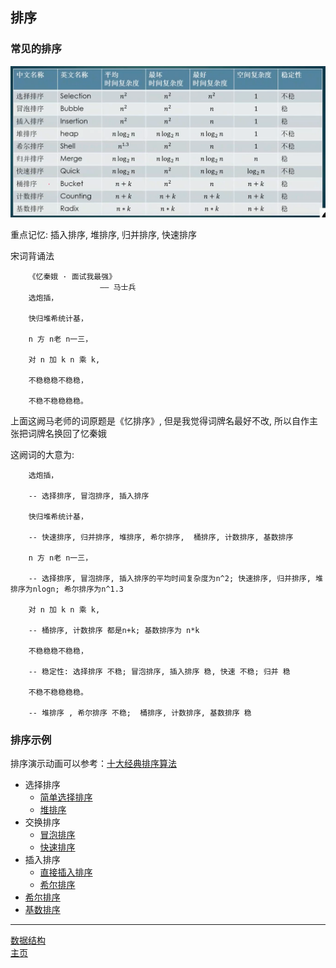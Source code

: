 ## 排序

### 常见的排序
![常见的排序](./res/常见的排序.png)

重点记忆: 插入排序, 堆排序, 归并排序, 快速排序

宋词背诵法

```
    《忆秦娥 · 面试我最强》
                    —— 马士兵
    选炮插，

    快归堆希统计基，

    n 方 n老 n一三，

    对 n 加 k n 乘 k,

    不稳稳稳不稳稳，

    不稳不稳稳稳稳。
```

上面这阙马老师的词原题是《忆排序》, 但是我觉得词牌名最好不改, 所以自作主张把词牌名换回了忆秦娥

这阙词的大意为:

```
    选炮插，

    -- 选择排序, 冒泡排序, 插入排序

    快归堆希统计基，

    -- 快速排序, 归并排序, 堆排序, 希尔排序,  桶排序, 计数排序, 基数排序

    n 方 n老 n一三，

    -- 选择排序, 冒泡排序, 插入排序的平均时间复杂度为n^2; 快速排序, 归并排序, 堆排序为nlogn; 希尔排序为n^1.3

    对 n 加 k n 乘 k,

    -- 桶排序, 计数排序 都是n+k; 基数排序为 n*k

    不稳稳稳不稳稳，

    -- 稳定性: 选择排序 不稳; 冒泡排序, 插入排序 稳, 快速 不稳; 归并 稳

    不稳不稳稳稳稳。

    -- 堆排序 , 希尔排序 不稳;  桶排序, 计数排序, 基数排序 稳

```

### 排序示例

排序演示动画可以参考：[十大经典排序算法](https://www.cnblogs.com/onepixel/articles/7674659.html)

- 选择排序
    - [简单选择排序](./选则排序.md)
    - [堆排序](堆排序.md)
- 交换排序  
    - [冒泡排序](冒泡排序.md)
    - [快速排序](./快速排序.md)
- 插入排序  
    - [直接插入排序](插入排序.md)
    - [希尔排序](希尔排序.md)
- [希尔排序](希尔排序.md)
- [基数排序](基数排序.md)


---
[数据结构](../README.md)  
[主页](../../../../../../)